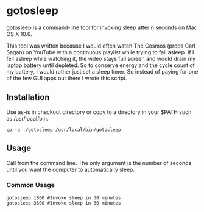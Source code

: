 # gotosleep
gotosleep is a command-line tool for invoking sleep after n seconds on Mac OS X 10.6.

This tool was written because I would often watch The Cosmos (props Carl Sagan) on YouTube with a continuous playlist while trying to fall asleep. If I fell asleep while watching it, the video stays full screen and would drain my laptop battery until depleted. So to conserve energy and the cycle count of my battery, I would rather just set a sleep timer. So instead of paying for one of the few GUI apps out there I wrote this script.

## Installation
Use as-is in checkout directory or copy to a directory in your $PATH such as /usr/local/bin.

    cp -a ./gotosleep /usr/local/bin/gotosleep

## Usage
Call from the command line. The only argument is the number of seconds until you want the computer to automatically sleep.

### Common Usage
    gotosleep 1800 #Invoke sleep in 30 minutes
    gotosleep 3600 #Invoke sleep in 60 minutes
